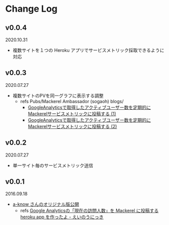# Change Log

## v0.0.4
2020.10.31
- 複数サイトを１つの Heroku アプリでサービスメトリック採取できるように対応


## v0.0.3
2020.07.27
- 複数サイトのPVを同一グラフに表示する調整
    - refs Pubs/Mackerel Ambassador (sogaoh) blogs/
        - [GoogleAnalyticsで取得したアクティブユーザー数を定期的にMackerelサービスメトリックに投稿する (1)](https://esa-pages.io/p/sharing/6641/posts/976/ebc3295116a84b02c966.html)
        - [GoogleAnalyticsで取得したアクティブユーザー数を定期的にMackerelサービスメトリックに投稿する (2)](https://esa-pages.io/p/sharing/6641/posts/979/7ba0cdf6e32419970274.html)

## v0.0.2
2020.07.27
- 単一サイト毎のサービスメトリック送信

## v0.0.1
2016.09.18
- [a-know さんのオリジナル版公開](https://github.com/a-know/currentvisitor2mackerel)
    - refs [Google Analyticsの「現在の訪問人数」を Mackerel に投稿する heroku app を作ったよ - えいのうにっき](http://blog.a-know.me/entry/2016/09/19/162242)

